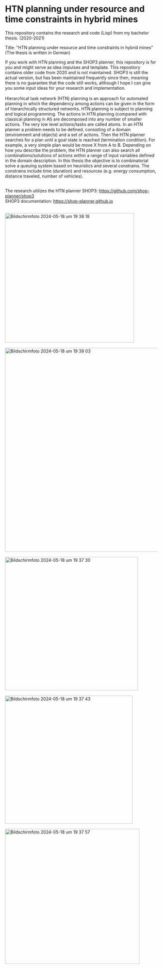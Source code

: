 # HTN planning under resource and time constraints in hybrid mines

This repository contains the research and code (Lisp) from my bachelor thesis. (2020-2021)

Title: "HTN planning under resource and time constraints in hybrid mines" <br />
(The thesis is written in German)<br />

If you work with HTN planning and the SHOP3 planner, this repository is for you and might serve as idea impulses and template. This repostiory contains older code from 2020 and is not maintained. SHOP3 is still the actual version, but has been maintained frequently since then, meaning there is no guarantee that the code still works, although I hope I can give you some input ideas for your research and implementation.<br /><br />
Hierarchical task network (HTN) planning is an approach for automated planning in which the dependency among actions can be given in the form of hierarchically structured networks. HTN planning is subject to planning and logical programming. The actions in HTN planning (compared with classical planning in AI) are decomposed into any number of smaller actions. The very low level actions/tasks are called atoms. In an HTN planner a problem needs to be defined, consisting of a domain (enviromnent and objects) and a set of actions. Then the HTN planner searches for a plan until a goal state is reached (termination condition). For example, a very simple plan would be move X from A to B. Depending on how you describe the problem, the HTN planner can also search all combinations/solutions of actions within a range of input variables defined in the domain description. In this thesis the objective is to combinatorial solve a queuing system based on heuristics and several constrains. The constrains include time (duration) and resources (e.g. energy consumption, distance traveled, number of vehicles).<br /><br />

The research utilizes the HTN planner SHOP3: https://github.com/shop-planner/shop3 <br />
SHOP3 documentation: https://shop-planner.github.io <br /><br />

<img width="425" alt="Bildschirmfoto 2024-05-18 um 19 38 18" src="https://github.com/KIlian42/HTN-planning-under-resource-and-time-constraints-in-hybrid-mines/assets/57774167/9da0a98d-30df-4319-bfa5-2631e1f0becc">
<br /><br />
<img width="669" alt="Bildschirmfoto 2024-05-18 um 19 39 03" src="https://github.com/KIlian42/HTN-planning-under-resource-and-time-constraints-in-hybrid-mines/assets/57774167/4e0a8ccd-39a1-461c-83c6-045057a24987">
<br /><br />
<img width="438" alt="Bildschirmfoto 2024-05-18 um 19 37 30" src="https://github.com/KIlian42/HTN-planning-under-resource-and-time-constraints-in-hybrid-mines/assets/57774167/5dbd5815-be0a-4ebd-87a9-60fc14595923">
<br /><br />
<img width="420" alt="Bildschirmfoto 2024-05-18 um 19 37 43" src="https://github.com/KIlian42/HTN-planning-under-resource-and-time-constraints-in-hybrid-mines/assets/57774167/b651d9cc-6d64-433f-ae77-93d8d685b041">
<br /><br />
<img width="443" alt="Bildschirmfoto 2024-05-18 um 19 37 57" src="https://github.com/KIlian42/HTN-planning-under-resource-and-time-constraints-in-hybrid-mines/assets/57774167/16f987af-5d3c-4815-87b9-862441788c0c">
